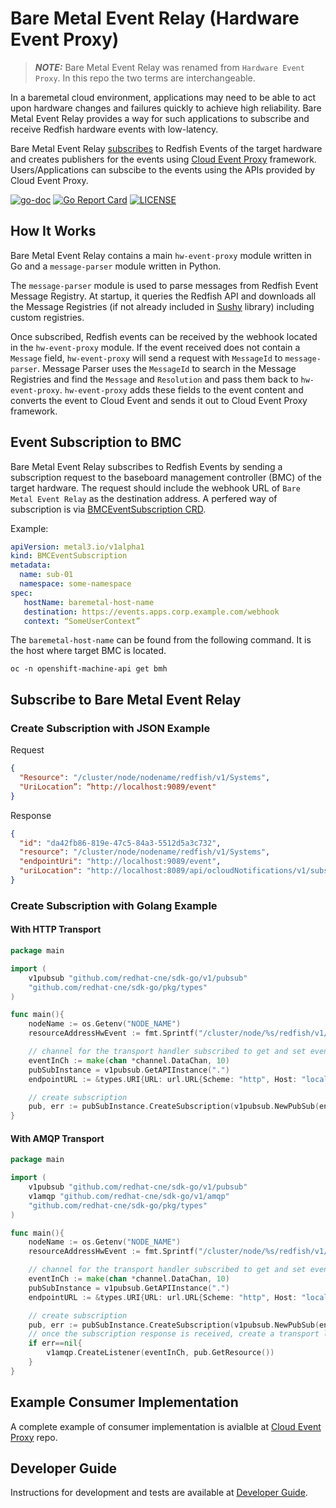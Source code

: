 # Bare Metal Event Relay (Hardware Event Proxy)

> **_NOTE:_** Bare Metal Event Relay was renamed from `Hardware Event Proxy`. In this repo the two terms are interchangeable.

In a baremetal cloud environment, applications may need to be able to act upon hardware changes and failures quickly to achieve high reliability. Bare Metal Event Relay provides a way for such applications to subscribe and receive Redfish hardware events with low-latency.

Bare Metal Event Relay [subscribes](#event-subscription-to-bmc) to Redfish Events of the target hardware and creates publishers for the events using [Cloud Event Proxy](https://github.com/redhat-cne/cloud-event-proxy) framework. Users/Applications can subscibe to the events using the APIs provided by Cloud Event Proxy.

 [![go-doc](https://godoc.org/github.com/redhat-cne/hw-event-proxy?status.svg)](https://godoc.org/github.com/redhat-cne/hw-event-proxy)
 [![Go Report Card](https://goreportcard.com/badge/github.com/redhat-cne/hw-event-proxy)](https://goreportcard.com/report/github.com/redhat-cne/hw-event-proxy)
 [![LICENSE](https://img.shields.io/github/license/redhat-cne/hw-event-proxy.svg)](https://github.com/redhat-cne/hw-event-proxy/blob/main/LICENSE)

## How It Works

Bare Metal Event Relay contains a main `hw-event-proxy` module written in Go and a `message-parser` module written in Python.

The `message-parser` module is used to parse messages from Redfish Event Message Registry. At startup, it queries the Redfish API and downloads all the Message Registries (if not already included in [Sushy](https://github.com/openstack/sushy) library) including custom registries.

Once subscribed, Redfish events can be received by the webhook located in the `hw-event-proxy` module. If the event received does not contain a `Message` field, `hw-event-proxy` will send a request with `MessageId` to `message-parser`. Message Parser uses the `MessageId` to search in the Message Registries and find the `Message` and `Resolution` and pass them back to `hw-event-proxy`. `hw-event-proxy` adds these fields to the event content and converts the event to Cloud Event and sends it out to Cloud Event Proxy framework.  


## Event Subscription to BMC

Bare Metal Event Relay subscribes to Redfish Events by sending a subscription request to the baseboard management controller (BMC) of the target hardware. The request should include the webhook URL of `Bare Metal Event Relay` as the destination address. A perfered way of subscription is via [BMCEventSubscription CRD](https://github.com/metal3-io/metal3-docs/pull/167).

Example:

```yaml
apiVersion: metal3.io/v1alpha1
kind: BMCEventSubscription
metadata:
  name: sub-01
  namespace: some-namespace
spec:
   hostName: baremetal-host-name
   destination: https://events.apps.corp.example.com/webhook
   context: “SomeUserContext”
```
The  `baremetal-host-name` can be found from the following command. It is the host where target BMC is located.
```
oc -n openshift-machine-api get bmh
```

## Subscribe to Bare Metal Event Relay
### Create Subscription with JSON Example
Request
```json
{
  "Resource": "/cluster/node/nodename/redfish/v1/Systems",
  "UriLocation”: “http://localhost:9089/event"
}
```

Response
```json
{
  "id": "da42fb86-819e-47c5-84a3-5512d5a3c732",
  "resource": "/cluster/node/nodename/redfish/v1/Systems",
  "endpointUri": "http://localhost:9089/event",
  "uriLocation": "http://localhost:8089/api/ocloudNotifications/v1/subscriptions/da42fb86-819e-47c5-84a3-5512d5a3c732"
}
```

### Create Subscription with Golang Example

#### With HTTP Transport
```go
package main

import (
    v1pubsub "github.com/redhat-cne/sdk-go/v1/pubsub"
    "github.com/redhat-cne/sdk-go/pkg/types"
)

func main(){
    nodeName := os.Getenv("NODE_NAME")
    resourceAddressHwEvent := fmt.Sprintf("/cluster/node/%s/redfish/v1/Systems", nodeName)

    // channel for the transport handler subscribed to get and set events
    eventInCh := make(chan *channel.DataChan, 10)
    pubSubInstance = v1pubsub.GetAPIInstance(".")
    endpointURL := &types.URI{URL: url.URL{Scheme: "http", Host: "localhost:8089", Path: fmt.Sprintf("%s%s", apiPath, "dummy")}}

    // create subscription
    pub, err := pubSubInstance.CreateSubscription(v1pubsub.NewPubSub(endpointURL, resourceAddressHwEvent))
}
```

#### With AMQP Transport
```go
package main

import (
    v1pubsub "github.com/redhat-cne/sdk-go/v1/pubsub"
    v1amqp "github.com/redhat-cne/sdk-go/v1/amqp"
    "github.com/redhat-cne/sdk-go/pkg/types"
)

func main(){
    nodeName := os.Getenv("NODE_NAME")
    resourceAddressHwEvent := fmt.Sprintf("/cluster/node/%s/redfish/v1/Systems", nodeName)

    // channel for the transport handler subscribed to get and set events
    eventInCh := make(chan *channel.DataChan, 10)
    pubSubInstance = v1pubsub.GetAPIInstance(".")
    endpointURL := &types.URI{URL: url.URL{Scheme: "http", Host: "localhost:8089", Path: fmt.Sprintf("%s%s", apiPath, "dummy")}}

    // create subscription
    pub, err := pubSubInstance.CreateSubscription(v1pubsub.NewPubSub(endpointURL, resourceAddressHwEvent))
    // once the subscription response is received, create a transport listener object to receive events.
    if err==nil{
        v1amqp.CreateListener(eventInCh, pub.GetResource())
    }
}
```

## Example Consumer Implementation
A complete example of consumer implementation is avialble at [Cloud Event Proxy](https://github.com/redhat-cne/cloud-event-proxy/tree/main/examples/consumer) repo.

## Developer Guide
Instructions for development and tests are available at [Developer Guide](docs/development.md).
